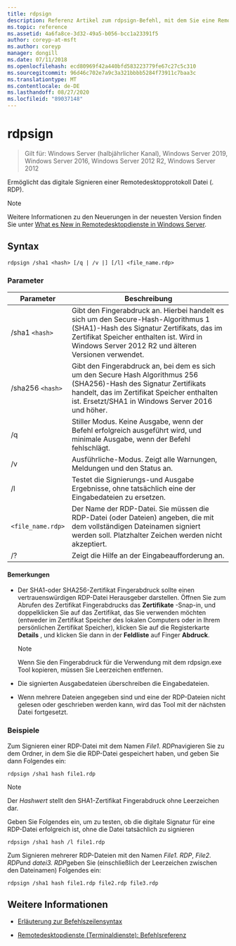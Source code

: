 ```yaml
---
title: rdpsign
description: Referenz Artikel zum rdpsign-Befehl, mit dem Sie eine Remotedesktopprotokoll Datei (. RDP) digital signieren können.
ms.topic: reference
ms.assetid: 4a6fa8ce-3d32-49a5-b056-bcc1a23391f5
author: coreyp-at-msft
ms.author: coreyp
manager: dongill
ms.date: 07/11/2018
ms.openlocfilehash: ecd80969f42a440bfd583223779fe67c27c5c310
ms.sourcegitcommit: 96d46c702e7a9c3a321bbbb5284f73911c7baa3c
ms.translationtype: MT
ms.contentlocale: de-DE
ms.lasthandoff: 08/27/2020
ms.locfileid: "89037148"
---
```

# <a name="rdpsign"></a>rdpsign

> Gilt für: Windows Server (halbjährlicher Kanal), Windows Server 2019, Windows Server 2016, Windows Server 2012 R2, Windows Server 2012

Ermöglicht das digitale Signieren einer Remotedesktopprotokoll Datei (. RDP).

> [!NOTE]
> Weitere Informationen zu den Neuerungen in der neuesten Version finden Sie unter [What es New in Remotedesktopdienste in Windows Server](/previous-versions/windows/it-pro/windows-server-2012-r2-and-2012/dn283323(v=ws.11)).

## <a name="syntax"></a>Syntax

```
rdpsign /sha1 <hash> [/q | /v |] [/l] <file_name.rdp>
```

### <a name="parameters"></a>Parameter

| Parameter | Beschreibung |
|--|--|
| /sha1 `<hash>` | Gibt den Fingerabdruck an. Hierbei handelt es sich um den Secure-Hash-Algorithmus 1 (SHA1)-Hash des Signatur Zertifikats, das im Zertifikat Speicher enthalten ist. Wird in Windows Server 2012 R2 und älteren Versionen verwendet. |
| /sha256 `<hash>` | Gibt den Fingerabdruck an, bei dem es sich um den Secure Hash Algorithmus 256 (SHA256)-Hash des Signatur Zertifikats handelt, das im Zertifikat Speicher enthalten ist. Ersetzt/SHA1 in Windows Server 2016 und höher. |
| /q | Stiller Modus. Keine Ausgabe, wenn der Befehl erfolgreich ausgeführt wird, und minimale Ausgabe, wenn der Befehl fehlschlägt. |
| /v | Ausführliche-Modus. Zeigt alle Warnungen, Meldungen und den Status an. |
| /l | Testet die Signierungs-und Ausgabe Ergebnisse, ohne tatsächlich eine der Eingabedateien zu ersetzen. |
| `<file_name.rdp>` | Der Name der RDP-Datei. Sie müssen die RDP-Datei (oder Dateien) angeben, die mit dem vollständigen Dateinamen signiert werden soll. Platzhalter Zeichen werden nicht akzeptiert. |
| /? | Zeigt die Hilfe an der Eingabeaufforderung an. |

#### <a name="remarks"></a>Bemerkungen

- Der SHA1-oder SHA256-Zertifikat Fingerabdruck sollte einen vertrauenswürdigen RDP-Datei Herausgeber darstellen. Öffnen Sie zum Abrufen des Zertifikat Fingerabdrucks das **Zertifikate** -Snap-in, und doppelklicken Sie auf das Zertifikat, das Sie verwenden möchten (entweder im Zertifikat Speicher des lokalen Computers oder in Ihrem persönlichen Zertifikat Speicher), klicken Sie auf die Registerkarte **Details** , und klicken Sie dann in der **Feldliste** auf Finger **Abdruck**.

    > [!NOTE]
    > Wenn Sie den Fingerabdruck für die Verwendung mit dem rdpsign.exe Tool kopieren, müssen Sie Leerzeichen entfernen.

- Die signierten Ausgabedateien überschreiben die Eingabedateien.

- Wenn mehrere Dateien angegeben sind und eine der RDP-Dateien nicht gelesen oder geschrieben werden kann, wird das Tool mit der nächsten Datei fortgesetzt.

### <a name="examples"></a>Beispiele

Zum Signieren einer RDP-Datei mit dem Namen *File1. RDP*navigieren Sie zu dem Ordner, in dem Sie die RDP-Datei gespeichert haben, und geben Sie dann Folgendes ein:

```
rdpsign /sha1 hash file1.rdp
```

> [!NOTE]
> Der *Hashwert* stellt den SHA1-Zertifikat Fingerabdruck ohne Leerzeichen dar.

Geben Sie Folgendes ein, um zu testen, ob die digitale Signatur für eine RDP-Datei erfolgreich ist, ohne die Datei tatsächlich zu signieren

```
rdpsign /sha1 hash /l file1.rdp
```

Zum Signieren mehrerer RDP-Dateien mit den Namen *File1. RDP*, *File2. RDP*und *datei3. RDP*geben Sie (einschließlich der Leerzeichen zwischen den Dateinamen) Folgendes ein:

```
rdpsign /sha1 hash file1.rdp file2.rdp file3.rdp
```

## <a name="see-also"></a>Weitere Informationen

- [Erläuterung zur Befehlszeilensyntax](command-line-syntax-key.md)

- [Remotedesktopdienste (Terminaldienste): Befehlsreferenz](remote-desktop-services-terminal-services-command-reference.md)
